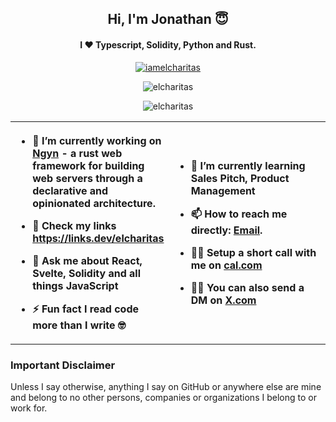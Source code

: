 <h2 align="center">Hi, I'm Jonathan 😇</h2>
<h4 align="center">I ❤️ Typescript, Solidity, Python and Rust.</h4>
<p align="center"> <a href="https://twitter.com/iamelcharitas" target="blank"><img src="https://img.shields.io/twitter/follow/iamelcharitas?logo=x&style=for-the-badge" alt="iamelcharitas" /></a> </p>
<p align="center"> <img src="https://komarev.com/ghpvc/?username=elcharitas&label=Total%20Profile%20Views&color=800080&style=flat" alt="elcharitas" /> </p>
<p align="center"><img align="center" src="https://github-readme-streak-stats.herokuapp.com/?user=elcharitas&" alt="elcharitas" /></p>

<table>
  <tbody align="left">
    <th width="50%">

- 🔭 I’m currently working on [Ngyn](https://github.com/ngyn-rs/ngyn) - a rust web framework for building web servers through a declarative and opinionated architecture.

- 📝 Check my links https://links.dev/elcharitas

- 💬 Ask me about **React, Svelte, Solidity and all things JavaScript**

- ⚡ Fun fact **I read code more than I write 🤓**
</th><th>

- 🌱 I’m currently learning **Sales Pitch, Product Management**

- 📫 How to reach me directly: <a href="mailto:jonathanirhodia@gmail.com">Email</a>.

- 🤙🏻 Setup a short call with me on <a href="https://cal.com/elcharitas" target="blank">cal.com</a>

- ✍🏼 You can also send a DM on <a href="https://twitter.com/iamelcharitas" target="blank">X.com</a>

</th>
  </tbody>
</table>

### Important Disclaimer

Unless I say otherwise, anything I say on GitHub or anywhere else are mine and belong to no other persons, companies or organizations I belong to or work for.

